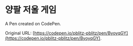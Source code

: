 # 양팔 저울 게임

A Pen created on CodePen.

Original URL: [https://codepen.io/pblitz-pblitz/pen/ByoyqGY](https://codepen.io/pblitz-pblitz/pen/ByoyqGY).

